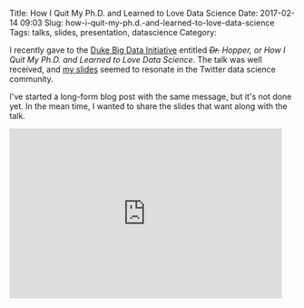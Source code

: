 Title: How I Quit My Ph.D. and Learned to Love Data Science
Date: 2017-02-14 09:03
Slug: how-i-quit-my-ph.d.-and-learned-to-love-data-science
Tags: talks, slides, presentation, datascience
Category:

I recently gave to the [Duke Big Data Initiative](http://bigdata.duke.edu/) entitled _<s>Dr.</s> Hopper, or How I Quit My Ph.D. and Learned to Love Data Science_. The talk was well received, and [my slides](https://twitter.com/tdhopper/status/827239362404433922/photo/1) seemed to resonate in the Twitter data science community.

I've started a long-form blog post with the same message, but it's not done yet. In the mean time, I wanted to share the slides that want along with the talk.

<div class="embed-responsive embed-responsive-16by9">
<iframe src="https://docs.google.com/presentation/d/1_wdSh2PFxiqBegt5PcatbEiQaganlgdb5bH7V2jHXZI/embed?start=false&loop=false&delayms=10000" frameborder="0" width="480" height="299" allowfullscreen="true" mozallowfullscreen="true" webkitallowfullscreen="true"></iframe>
</div>